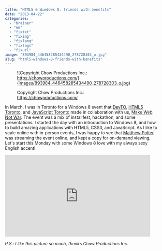 ```yaml
---
title: "HTML5 & Windows 8, friends with benefits"
date: "2013-04-22"
categories: 
  - "brainer"
  - "en"
  - "fixtxt"
  - "fiximg"
  - "fixlang"
  - "fixtags"
  - "fixurl"
image: "893984_446458285434490_278728303_o.jpg"
slug: "html5-windows-8-friends-with-benefits"
---
```


<figure>

![Copyright Chow Productions Inc.: https://chowproductions.com/](images/893984_446458285434490_278728303_o.jpg)

<figcaption>

Copyright Chow Productions Inc.: https://chowproductions.com/

</figcaption>

</figure>

In March, I was in Toronto for a Windows 8 event that [DevTO](https://www.devto.ca/), [HTML5 Toronto](http://htmltoronto.ca/), and [JavaScript Toronto](https://www.meetup.com/torontojs/) made in collaboration with us, [Make Web Not War](https://www.webnotwar.ca/). The event was a mix of installfest, hackathon, and some presentations. I started the day with an introduction to Windows 8, and how to build amazing applications with HTML5, CSS3, and JavaScript. As I like to scale online with in-person events, I was happy to see that [Matthew Potter](https://twitter.com/AskMP) was streaming the event online, and kept a copy for on-demand viewing. Let's start this Monday with some Windows 8 love with my always sexy English accent!

<iframe width="480" height="270" src="https://www.youtube.com/embed/37Kb87QyKR4?start=334&amp;feature=oembed" frameborder="0" allowfullscreen></iframe>

_P.S.: I like this picture so much, thanks Chow Productions Inc._
